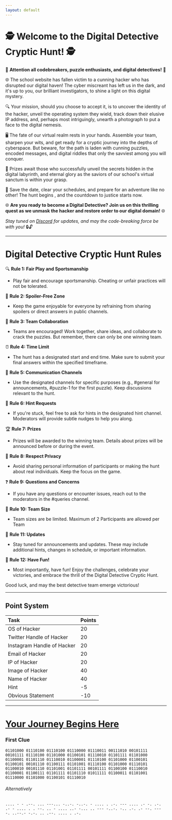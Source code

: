 ```yaml
---
layout: default
---
```










# 🕵️ **Welcome to the Digital Detective Cryptic Hunt! 🕵️**

🚨 **Attention all codebreakers, puzzle enthusiasts, and digital detectives!** 🚨

🌐 The school website has fallen victim to a cunning hacker who has disrupted our digital haven! The cyber miscreant has left us in the dark, and it's up to you, our brilliant investigators, to shine a light on this digital mystery.

🔍 Your mission, should you choose to accept it, is to uncover the identity of the hacker, unveil the operating system they wield, track down their elusive IP address, and, perhaps most intriguingly, unearth a photograph to put a face to the digital nemesis.

🖥️ The fate of our virtual realm rests in your hands. Assemble your team, sharpen your wits, and get ready for a cryptic journey into the depths of cyberspace. But beware, for the path is laden with cunning puzzles, encoded messages, and digital riddles that only the savviest among you will conquer.

🎉 Prizes await those who successfully unveil the secrets hidden in the digital labyrinth, and eternal glory as the saviors of our school's virtual sanctum is within your grasp.

📆 Save the date, clear your schedules, and prepare for an adventure like no other! The hunt begins , and the countdown to justice starts now.

🌐 **Are you ready to become a Digital Detective? Join us on this thrilling quest as we unmask the hacker and restore order to our digital domain!** 🌐

*Stay tuned on [Discord](https://discord.gg/JwDdBP3mdx) for updates, and may the code-breaking force be with you!* 🔒🔓

---

# Digital Detective Cryptic Hunt Rules

🔍 **Rule 1: Fair Play and Sportsmanship**
- Play fair and encourage sportsmanship. Cheating or unfair practices will not be tolerated.

🚫 **Rule 2: Spoiler-Free Zone**
- Keep the game enjoyable for everyone by refraining from sharing spoilers or direct answers in public channels.

🤝 **Rule 3: Team Collaboration**
- Teams are encouraged! Work together, share ideas, and collaborate to crack the puzzles. But remember, there can only be one winning team.

⏰ **Rule 4: Time Limit**
- The hunt has a designated start and end time. Make sure to submit your final answers within the specified timeframe.

💬 **Rule 5: Communication Channels**
- Use the designated channels for specific purposes (e.g., #general for announcements, #puzzle-1 for the first puzzle). Keep discussions relevant to the hunt.

🤔 **Rule 6: Hint Requests**
- If you're stuck, feel free to ask for hints in the designated hint channel. Moderators will provide subtle nudges to help you along.

🏆 **Rule 7: Prizes**
- Prizes will be awarded to the winning team. Details about prizes will be announced before or during the event.

📸 **Rule 8: Respect Privacy**
- Avoid sharing personal information of participants or making the hunt about real individuals. Keep the focus on the game.

❓ **Rule 9: Questions and Concerns**
- If you have any questions or encounter issues, reach out to the moderators in the #queries channel.

👥 **Rule 10: Team Size**
- Team sizes are be limited. Maximum of 2 Participants are allowed per Team

📢 **Rule 11: Updates**
- Stay tuned for announcements and updates. These may include additional hints, changes in schedule, or important information.

🎉 **Rule 12: Have Fun!**
- Most importantly, have fun! Enjoy the challenges, celebrate your victories, and embrace the thrill of the Digital Detective Cryptic Hunt.

Good luck, and may the best detective team emerge victorious!

***

## Point System

| Task                        | Points |
|:----------------------------|:-------|
| OS of Hacker                | 20     |
| Twitter Handle of Hacker    | 20     |
| Instagram Handle of Hacker  | 20     |
| Email of Hacker             | 20     | 
| IP of Hacker                | 20     |
| Image of Hacker             | 40     |
| Name of Hacker              | 40     |
| Hint                        | -5     |
| Obvious Statement           | -10    |


***


# [Your Journey Begins Here](https://i.imgur.com/0jbVKRd.jpg)

### First Clue

```01101000 01110100 01110100 01110000 01110011 00111010 00101111 00101111 01110100 01101000 01100101 01110010 01101111 01101000 01100001 01101110 01110010 01100001 01110100 01101000 01100101 01100101 00101110 01100111 01101001 01110100 01101000 01110101 01100010 00101110 01101001 01101111 00101111 01100100 01110010 01100001 01100111 01101111 01101110 01011111 01100011 01101001 01110000 01101000 01100101 01110010```

###### Alternatively

```.... - - .--. ... ---... -..-. -..-. - .... . .-. --- .... .- -. .-. .- - .... . . --. .. - .... ..- -... .. --- -..-. -.. .-. .- --. --- -. ..--.- -.-. .. .--. .... . .-.```


